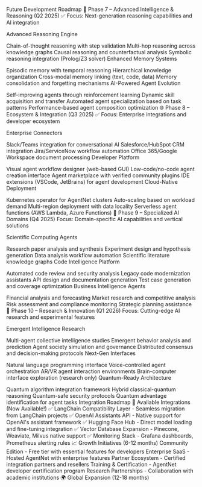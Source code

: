 Future Development Roadmap
🚀 Phase 7 – Advanced Intelligence & Reasoning (Q2 2025) ✅
Focus: Next-generation reasoning capabilities and AI integration

 Advanced Reasoning Engine

Chain-of-thought reasoning with step validation
Multi-hop reasoning across knowledge graphs
Causal reasoning and counterfactual analysis
Symbolic reasoning integration (Prolog/Z3 solver)
 Enhanced Memory Systems

Episodic memory with temporal reasoning
Hierarchical knowledge organization
Cross-modal memory linking (text, code, data)
Memory consolidation and forgetting mechanisms
 AI-Powered Agent Evolution

Self-improving agents through reinforcement learning
Dynamic skill acquisition and transfer
Automated agent specialization based on task patterns
Performance-based agent composition optimization
🌐 Phase 8 – Ecosystem & Integration (Q3 2025) ✅
Focus: Enterprise integrations and developer ecosystem

 Enterprise Connectors

Slack/Teams integration for conversational AI
Salesforce/HubSpot CRM integration
Jira/ServiceNow workflow automation
Office 365/Google Workspace document processing
 Developer Platform

Visual agent workflow designer (web-based GUI)
Low-code/no-code agent creation interface
Agent marketplace with verified community plugins
IDE extensions (VSCode, JetBrains) for agent development
 Cloud-Native Deployment

Kubernetes operator for AgentNet clusters
Auto-scaling based on workload demand
Multi-region deployment with data locality
Serverless agent functions (AWS Lambda, Azure Functions)
🧠 Phase 9 – Specialized AI Domains (Q4 2025)
Focus: Domain-specific AI capabilities and vertical solutions

 Scientific Computing Agents

Research paper analysis and synthesis
Experiment design and hypothesis generation
Data analysis workflow automation
Scientific literature knowledge graphs
 Code Intelligence Platform

Automated code review and security analysis
Legacy code modernization assistants
API design and documentation generation
Test case generation and coverage optimization
 Business Intelligence Agents

Financial analysis and forecasting
Market research and competitive analysis
Risk assessment and compliance monitoring
Strategic planning assistance
🔬 Phase 10 – Research & Innovation (Q1 2026)
Focus: Cutting-edge AI research and experimental features

 Emergent Intelligence Research

Multi-agent collective intelligence studies
Emergent behavior analysis and prediction
Agent society simulation and governance
Distributed consensus and decision-making protocols
 Next-Gen Interfaces

Natural language programming interface
Voice-controlled agent orchestration
AR/VR agent interaction environments
Brain-computer interface exploration (research only)
 Quantum-Ready Architecture

Quantum algorithm integration framework
Hybrid classical-quantum reasoning
Quantum-safe security protocols
Quantum advantage identification for agent tasks
Integration Roadmap
🎉 Available Integrations (Now Available!)
✅ LangChain Compatibility Layer - Seamless migration from LangChain projects
✅ OpenAI Assistants API - Native support for OpenAI's assistant framework
✅ Hugging Face Hub - Direct model loading and fine-tuning integration
✅ Vector Database Expansion - Pinecone, Weaviate, Milvus native support
✅ Monitoring Stack - Grafana dashboards, Prometheus alerting rules
📈 Growth Initiatives (6-12 months)
Community Edition - Free tier with essential features for developers
Enterprise SaaS - Hosted AgentNet with enterprise features
Partner Ecosystem - Certified integration partners and resellers
Training & Certification - AgentNet developer certification program
Research Partnerships - Collaboration with academic institutions
🌍 Global Expansion (12-18 months)
